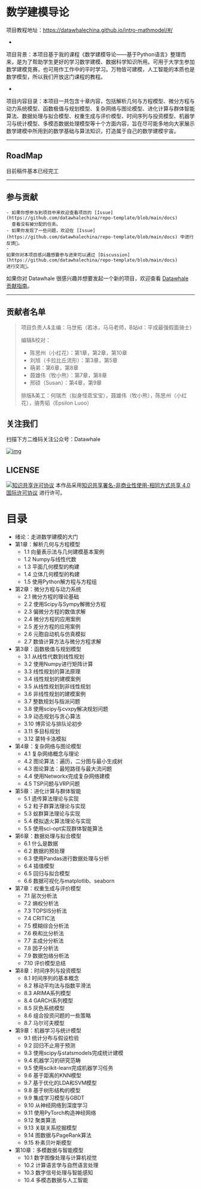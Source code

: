 # 数学建模导论

项目教程地址：https://datawhalechina.github.io/intro-mathmodel/#/

-
项目背景：本项目基于我的课程《数学建模导论——基于Python语言》整理而来，是为了帮助学生更好的学习数学建模、数据科学知识所用。可用于大学生参加数学建模竞赛，也可用作工作中的平时学习。万物皆可建模，人工智能的本质也是数学模型，所以我们开放这门课程的教程。

-
项目内容目录：本项目一共包含十章内容，包括解析几何与方程模型、微分方程与动力系统模型、函数极值与规划模型、复杂网络与图论模型、进化计算与群体智能算法、数据处理与拟合模型、权重生成与评价模型、时间序列与投资模型、机器学习与统计模型、多模态数据处理模型等十个方面内容，旨在尽可能多地向大家展示数学建模中所用到的数学基础与算法知识，打造属于自己的数学建模宇宙。

---

## RoadMap

目前稿件基本已经完工

---

## 参与贡献

    - 如果你想参与到项目中来欢迎查看项目的 [Issue](https://github.com/datawhalechina/repo-template/blob/main/docs)
      查看没有被分配的任务。
    - 如果你发现了一些问题，欢迎在 [Issue](https://github.com/datawhalechina/repo-template/blob/main/docs) 中进行反馈🐛。
    -
    如果你对本项目感兴趣想要参与进来可以通过 [Discussion](https://github.com/datawhalechina/repo-template/blob/main/docs)
    进行交流💬。

如果你对 Datawhale
很感兴趣并想要发起一个新的项目，欢迎查看 [Datawhale 贡献指南](https://github.com/datawhalechina/DOPMC#为-datawhale-做出贡献)。

---

## 贡献者名单

> 项目负责人&主编：马世拓（若冰，马马老师，B站id：平成最强假面骑士）
>
> 编辑&校对：
>
> - 陈思州（小红花）：第1章，第2章，第10章
> - 刘旭（卡拉比丘流形）：第3章，第5章
> - 萌弟：第6章，第8章
> - 聂雄伟（牧小熊）：第7章，第8章
> - 邢硕（Susan）：第4章，第9章
>
> 排版&美工：何瑞杰（拟身怪乖宝宝），聂雄伟（牧小熊），陈思州（小红花），骆秀韬（Epsilon Luoo）

## 关注我们

扫描下方二维码关注公众号：Datawhale

[![img](https://raw.githubusercontent.com/datawhalechina/pumpkin-book/master/res/qrcode.jpeg)](https://raw.githubusercontent.com/datawhalechina/pumpkin-book/master/res/qrcode.jpeg)

## LICENSE

[![知识共享许可协议](https://camo.githubusercontent.com/9a588afd926871cf6caaabf8f36acf441a53ed69540c3808e77861fbd3711203/68747470733a2f2f696d672e736869656c64732e696f2f62616467652f6c6963656e73652d434325323042592d2d4e432d2d5341253230342e302d6c6967687467726579)](http://creativecommons.org/licenses/by-nc-sa/4.0/)
本作品采用[知识共享署名-非商业性使用-相同方式共享 4.0 国际许可协议](http://creativecommons.org/licenses/by-nc-sa/4.0/)
进行许可。

# 目录

- 绪论：走进数学建模的大门
- 第1章：解析几何与方程模型
    - 1.1 向量表示法与几何建模基本案例
    - 1.2 Numpy与线性代数
    - 1.3 平面几何模型的构建
    - 1.4 立体几何模型的构建
    - 1.5 使用Python解方程与方程组
- 第2章：微分方程与动力系统
    - 2.1 微分方程的理论基础
    - 2.2 使用Scipy与Sympy解微分方程
    - 2.3 偏微分方程的数值求解
    - 2.4 微分方程的应用案例
    - 2.5 差分方程的应用案例
    - 2.6 元胞自动机与仿真模拟
    - 2.7 数值计算方法与微分方程求解
- 第3章：函数极值与规划模型
    - 3.1 从线性代数到线性规划
    - 3.2 使用Numpy进行矩阵计算
    - 3.3 线性规划的算法原理
    - 3.4 线性规划的建模案例
    - 3.5 从线性规划到非线性规划
    - 3.6 非线性规划的建模案例
    - 3.7 整数规划与指派问题
    - 3.8 使用scipy与cvxpy解决规划问题
    - 3.9 动态规划与贪心算法
    - 3.10 博弈论与排队论初步
    - 3.11 多目标规划
    - 3.12 蒙特卡洛模拟
- 第4章：复杂网络与图论模型
    - 4.1 复杂网络概念与理论
    - 4.2 图论算法：遍历，二分图与最小生成树
    - 4.3 图论算法：最短路径与最大流问题
    - 4.4 使用Networkx完成复杂网络建模
    - 4.5 TSP问题与VRP问题
- 第5章：进化计算与群体智能
    - 5.1 遗传算法理论与实现
    - 5.2 粒子群算法理论与实现
    - 5.3 蚁群算法理论与实现
    - 5.4 模拟退火算法理论与实现
    - 5.5 使用sci-opt实现群体智能算法
- 第6章：数据处理与拟合模型
    - 6.1 什么是数据
    - 6.2 数据的预处理
    - 6.3 使用Pandas进行数据处理与分析
    - 6.4 插值模型
    - 6.5 回归与拟合模型
    - 6.6 数据可视化与matplotlib、seaborn
- 第7章：权重生成与评价模型
    - 7.1 层次分析法
    - 7.2 熵权分析法
    - 7.3 TOPSIS分析法
    - 7.4 CRITIC法
    - 7.5 模糊综合分析法
    - 7.6 秩和比分析法
    - 7.7 主成分分析法
    - 7.8 因子分析法
    - 7.9 数据包络分析法
    - 7.10 评价模型总结
- 第8章：时间序列与投资模型
    - 8.1 时间序列的基本概念
    - 8.2 移动平均法与指数平滑法
    - 8.3 ARIMA系列模型
    - 8.4 GARCH系列模型
    - 8.5 灰色系统模型
    - 8.6 组合投资问题的一些策略
    - 8.7 马尔可夫模型
- 第9章：机器学习与统计模型
    - 9.1 统计分布与假设检验
    - 9.2 回归不止用于预测
    - 9.3 使用scipy与statsmodels完成统计建模
    - 9.4 机器学习的研究范畴
    - 9.5 使用scikit-learn完成机器学习任务
    - 9.6 基于距离的KNN模型
    - 9.7 基于优化的LDA和SVM模型
    - 9.8 基于树形结构的模型
    - 9.9 集成学习模型与GBDT
    - 9.10 从神经网络到深度学习
    - 9.11 使用PyTorch构造神经网络
    - 9.12 聚类算法
    - 9.13 关联关系挖掘模型
    - 9.14 图数据与PageRank算法
    - 9.15 朴素贝叶斯模型
- 第10章：多模数据与智能模型
    - 10.1 数字图像处理与计算机视觉
    - 10.2 计算语言学与自然语言处理
    - 10.3 数字信号处理与智能感知
    - 10.4 多模态数据与人工智能
